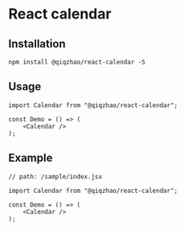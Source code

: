 # React calendar

## Installation

```
npm install @qiqzhao/react-calendar -S
```

## Usage

```
import Calendar from "@qiqzhao/react-calendar";

const Demo = () => (
    <Calendar />
);
```

## Example

```
// path: /sample/index.jsx

import Calendar from "@qiqzhao/react-calendar";

const Demo = () => (
    <Calendar />
);
```
